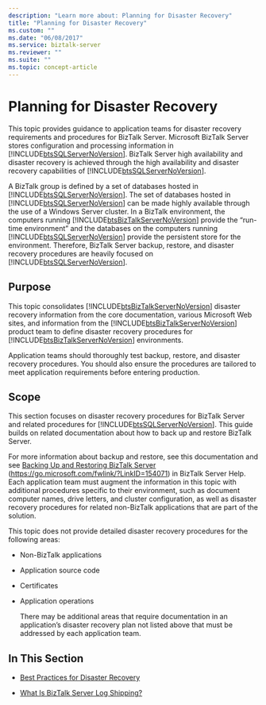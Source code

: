 ```yaml
---
description: "Learn more about: Planning for Disaster Recovery"
title: "Planning for Disaster Recovery"
ms.custom: ""
ms.date: "06/08/2017"
ms.service: biztalk-server
ms.reviewer: ""
ms.suite: ""
ms.topic: concept-article
---
```

# Planning for Disaster Recovery
This topic provides guidance to application teams for disaster recovery requirements and procedures for BizTalk Server. Microsoft BizTalk Server stores configuration and processing information in [!INCLUDE[btsSQLServerNoVersion](../includes/btssqlservernoversion-md.md)]. BizTalk Server high availability and disaster recovery is achieved through the high availability and disaster recovery capabilities of [!INCLUDE[btsSQLServerNoVersion](../includes/btssqlservernoversion-md.md)].

 A BizTalk group is defined by a set of databases hosted in [!INCLUDE[btsSQLServerNoVersion](../includes/btssqlservernoversion-md.md)]. The set of databases hosted in [!INCLUDE[btsSQLServerNoVersion](../includes/btssqlservernoversion-md.md)] can be made highly available through the use of a Windows Server cluster. In a BizTalk environment, the computers running [!INCLUDE[btsBizTalkServerNoVersion](../includes/btsbiztalkservernoversion-md.md)] provide the “run-time environment” and the databases on the computers running [!INCLUDE[btsSQLServerNoVersion](../includes/btssqlservernoversion-md.md)] provide the persistent store for the environment. Therefore, BizTalk Server backup, restore, and disaster recovery procedures are heavily focused on [!INCLUDE[btsSQLServerNoVersion](../includes/btssqlservernoversion-md.md)].

## Purpose
 This topic consolidates [!INCLUDE[btsBizTalkServerNoVersion](../includes/btsbiztalkservernoversion-md.md)] disaster recovery information from the core documentation, various Microsoft Web sites, and information from the [!INCLUDE[btsBizTalkServerNoVersion](../includes/btsbiztalkservernoversion-md.md)] product team to define disaster recovery procedures for [!INCLUDE[btsBizTalkServerNoVersion](../includes/btsbiztalkservernoversion-md.md)] environments.

 Application teams should thoroughly test backup, restore, and disaster recovery procedures. You should also ensure the procedures are tailored to meet application requirements before entering production.

## Scope
 This section focuses on disaster recovery procedures for BizTalk Server and related procedures for [!INCLUDE[btsSQLServerNoVersion](../includes/btssqlservernoversion-md.md)]. This guide builds on related documentation about how to back up and restore BizTalk Server.

 For more information about backup and restore, see this documentation and see [Backing Up and Restoring BizTalk Server](../core/backing-up-and-restoring-biztalk-server.md) (https://go.microsoft.com/fwlink/?LinkID=154071) in BizTalk Server Help. Each application team must augment the information in this topic with additional procedures specific to their environment, such as document computer names, drive letters, and cluster configuration, as well as disaster recovery procedures for related non-BizTalk applications that are part of the solution.

 This topic does not provide detailed disaster recovery procedures for the following areas:

- Non-BizTalk applications

- Application source code

- Certificates

- Application operations

  There may be additional areas that require documentation in an application’s disaster recovery plan not listed above that must be addressed by each application team.

## In This Section

-   [Best Practices for Disaster Recovery](../technical-guides/best-practices-for-disaster-recovery.md)

-   [What Is BizTalk Server Log Shipping?](../technical-guides/what-is-biztalk-server-log-shipping.md)
